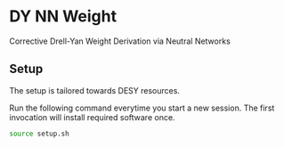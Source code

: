 # DY NN Weight

Corrective Drell-Yan Weight Derivation via Neutral Networks

## Setup

The setup is tailored towards DESY resources.

Run the following command everytime you start a new session.
The first invocation will install required software once.

```bash
source setup.sh
```
